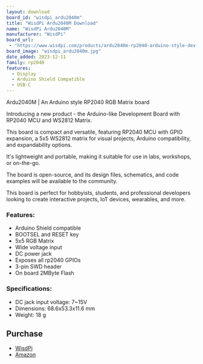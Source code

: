 ```yaml
---
layout: download
board_id: "wisdpi_ardu2040m"
title: "WisdPi Ardu2040M Download"
name: "WisdPi Ardu2040M"
manufacturer: "WisdPi"
board_url:
 - "https://www.wisdpi.com/products/ardu2040m-rp2040-arduino-style-dev-board"
board_image: "wisdpi_ardu2040m.jpg"
date_added: 2023-12-11
family: rp2040
features:
  - Display
  - Arduino Shield Compatible
  - USB-C
---
```


Ardu2040M | An Arduino style RP2040 RGB Matrix board

Introducing a new product - the Arduino-like Development Board with RP2040 MCU and WS2812 Matrix.

This board is compact and versatile, featuring RP2040 MCU with GPIO expansion, a 5x5 WS2812 matrix for visual projects, Arduino compatibility, and expandability options.

It's lightweight and portable, making it suitable for use in labs, workshops, or on-the-go.

The board is open-source, and its design files, schematics, and code examples will be available to the community.

This board is perfect for hobbyists, students, and professional developers looking to create interactive projects, IoT devices, wearables, and more.

### Features:

- Arduino Shield compatible
- BOOTSEL and RESET key
- 5x5 RGB Matrix
- Wide voltage input
- DC power jack
- Exposes all rp2040 GPIOs
- 3-pin SWD header
- On board 2MByte Flash

### Specifications:

- DC jack input voltage: 7~15V
- Dimensions: 68.6x53.3x11.6 mm
- Weight: 18 g

## Purchase
* [WisdPi](https://www.wisdpi.com/products/ardu2040m-rp2040-arduino-style-dev-board)
* [Amazon](https://amzn.to/3uLWscH)


